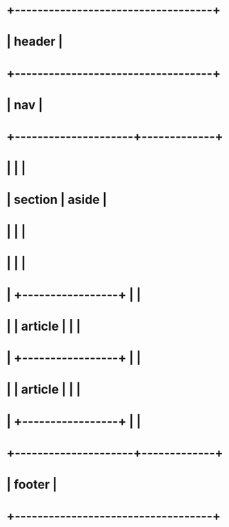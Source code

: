 # +-----------------------------------+
# |               header              |
# +-----------------------------------+
# |                 nav               |
# +---------------------+-------------+
# |                     |             |
# |       section       |    aside    |
# |                     |             |
# |                     |             |
# | +-----------------+ |             |
# | |     article     | |             |
# | +-----------------+ |             |
# | |     article     | |             |
# | +-----------------+ |             |
# +---------------------+-------------+
# |               footer              |
# +-----------------------------------+